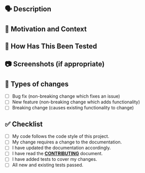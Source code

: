 # <!--- Provide a general summary of your changes in the Title above -->

## 🗣 Description

<!--- Describe your changes in detail -->

## 💭 Motivation and Context

<!--- Why is this change required? What problem does it solve? -->
<!--- If it fixes an open issue, please link to the issue here. -->

## 🧪 How Has This Been Tested

<!--- Please describe in detail how you tested your changes. -->
<!--- Include details of your testing environment, and the tests you ran to -->
<!--- see how your change affects other areas of the code, etc. -->

## 📷 Screenshots (if appropriate)

## 🚥 Types of changes

<!--- What types of changes does your code introduce? -->
<!--- Put an `x` in all the boxes that apply: -->

- [ ] Bug fix (non-breaking change which fixes an issue)
- [ ] New feature (non-breaking change which adds functionality)
- [ ] Breaking change (causes existing functionality to change)

## ✅ Checklist

<!--- Go over all the following points, and put an `x` in all the
boxes that apply. -->
<!--- If you're unsure about any of these, don't hesitate to ask.
We're here to help! -->

- [ ] My code follows the code style of this project.
- [ ] My change requires a change to the documentation.
- [ ] I have updated the documentation accordingly.
- [ ] I have read the [**CONTRIBUTING**](../CONTRIBUTING.md) document.
- [ ] I have added tests to cover my changes.
- [ ] All new and existing tests passed.
